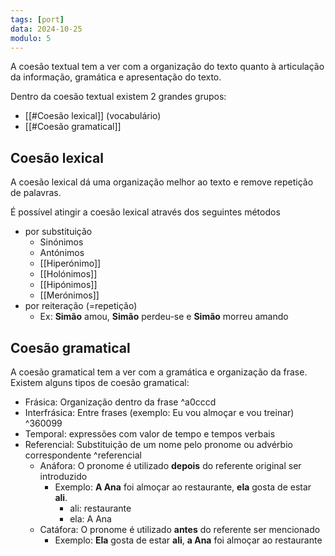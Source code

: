 ```yaml
---
tags: [port]
data: 2024-10-25
modulo: 5
---
```


A coesão textual tem a ver com a organização do texto quanto à articulação da informação, gramática e apresentação do texto.

Dentro da coesão textual existem 2 grandes grupos:
- [[#Coesão lexical]] (vocabulário)
- [[#Coesão gramatical]]

## Coesão lexical
A coesão lexical dá uma organização melhor ao texto e remove repetição de palavras.

É possível atingir a coesão lexical através dos seguintes métodos
- por substituição
	- Sinónimos
	- Antónimos
	- [[Hiperónimo]]
	- [[Holónimos]]
	- [[Hipónimos]]
	- [[Merónimos]]
- por reiteração (=repetição)
	- Ex: **Simão** amou, **Simão** perdeu-se e **Simão** morreu amando

## Coesão gramatical

A coesão gramatical tem a ver com a gramática e organização da frase. Existem alguns tipos de coesão gramatical:
- Frásica: Organização dentro da frase ^a0cccd
- Interfrásica: Entre frases (exemplo: Eu vou almoçar e vou treinar) ^360099
- Temporal: expressões com valor de tempo e tempos verbais
- Referencial: Substituição de um nome pelo pronome ou advérbio correspondente ^referencial
	- Anáfora: O pronome é utilizado **depois** do referente original ser introduzido
		- Exemplo: **A Ana** foi almoçar ao restaurante, **ela** gosta de estar **ali**.
			- ali: restaurante
			- ela: A Ana
	- Catáfora: O pronome é utilizado **antes** do referente ser mencionado
		- Exemplo: **Ela** gosta de estar **ali**, **a Ana** foi almoçar ao restaurante

